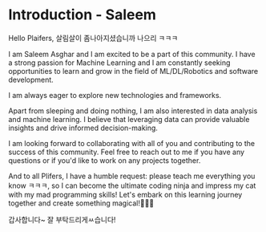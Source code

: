 # Introduction - Saleem

Hello Plaifers, 살림살이 좀나아지셨습니까 나으리 ㅋㅋㅋ

I am Saleem Asghar and I am excited to be a part of this community. I have a strong passion for Machine Learning and I am constantly seeking opportunities to learn and grow in the field of ML/DL/Robotics and software development.

I am always eager to explore new technologies and frameworks.

Apart from sleeping and doing nothing, I am also interested in data analysis and machine learning. I believe that leveraging data can provide valuable insights and drive informed decision-making.

I am looking forward to collaborating with all of you and contributing to the success of this community. Feel free to reach out to me if you have any questions or if you'd like to work on any projects together.


And to all Plifers, I have a humble request: please teach me everything you know ㅋㅋㅋ, so I can become the ultimate coding ninja and impress my cat with my mad programming skills! Let's embark on this learning journey together and create something magical!🧙‍♂️✨

갑사합니다~ 잘 부탁드리게ㅆ습니다! 

